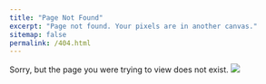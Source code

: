 ```yaml
---
title: "Page Not Found"
excerpt: "Page not found. Your pixels are in another canvas."
sitemap: false
permalink: /404.html
---
```


Sorry, but the page you were trying to view does not exist. 
![](https://www.google.com/url?sa=i&url=https%3A%2F%2Ficonduck.com%2Fillustrations%2F106158%2F404-page-not-found&psig=AOvVaw2-EGMmUD2Z-lPpLW5BupX7&ust=1744585182601000&source=images&cd=vfe&opi=89978449&ved=0CBUQjRxqFwoTCOin0sLM04wDFQAAAAAdAAAAABAP)

